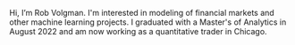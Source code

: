 Hi, I’m Rob Volgman. I'm interested in modeling of financial markets and other machine learning projects. I graduated with a Master's of Analytics in August 2022 and am now working as a quantitative trader in Chicago. 


<!---
robvolgman/robvolgman is a ✨ special ✨ repository because its `README.md` (this file) appears on your GitHub profile.
You can click the Preview link to take a look at your changes.
--->

